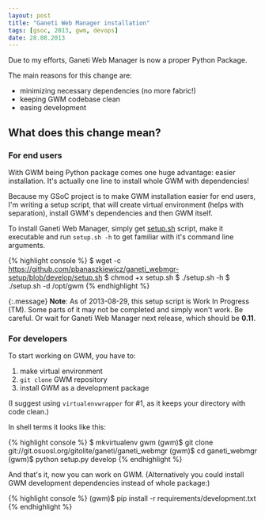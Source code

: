 ```yaml
---
layout: post
title: "Ganeti Web Manager installation"
tags: [gsoc, 2013, gwm, devops]
date: 28.08.2013
---
```


Due to my efforts, Ganeti Web Manager is now a proper Python Package.

The main reasons for this change are:

* minimizing necessary dependencies (no more fabric!)
* keeping GWM codebase clean
* easing development

What does this change mean?
---------------------------

### For end users

With GWM being Python package comes one huge advantage: easier
installation. It's actually one line to install whole GWM with
dependencies!

Because my GSoC project is to make GWM installation easier for end
users, I'm writing a setup script, that will create virtual environment
(helps with separation), install GWM's dependencies and then GWM itself.

To install Ganeti Web Manager, simply get
[setup.sh](https://github.com/pbanaszkiewicz/ganeti_webmgr-setup/blob/develop/setup.sh)
script, make it executable and run `setup.sh -h` to get familiar with
it's command line arguments.

{% highlight console %}
$ wget -c https://github.com/pbanaszkiewicz/ganeti_webmgr-setup/blob/develop/setup.sh
$ chmod +x setup.sh
$ ./setup.sh -h
$ ./setup.sh -d /opt/gwm
{% endhighlight %}

{:.message}
**Note**: As of 2013-08-29, this setup script is Work In Progress (TM). Some
parts of it may not be completed and simply won't work. Be careful. Or
wait for Ganeti Web Manager next release, which should be **0.11**.

### For developers

To start working on GWM, you have to:

1.  make virtual environment
2.  `git clone` GWM repository
3.  install GWM as a development package

(I suggest using `virtualenvwrapper` for \#1, as it keeps your directory
with code clean.)

In shell terms it looks like this:

{% highlight console %}
$ mkvirtualenv gwm
(gwm)$ git clone git://git.osuosl.org/gitolite/ganeti/ganeti_webmgr
(gwm)$ cd ganeti_webmgr
(gwm)$ python setup.py develop
{% endhighlight %}

And that's it, now you can work on GWM. (Alternatively you could install
GWM development dependencies instead of whole package:)

{% highlight console %}
(gwm)$ pip install -r requirements/development.txt
{% endhighlight %}
